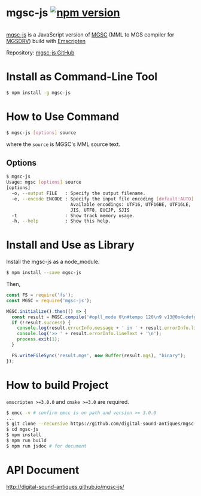 # mgsc-js [![npm version](https://badge.fury.io/js/mgsc-js.svg)](https://badge.fury.io/js/mgsc-js)
<img src="https://nodei.co/npm/mgsc-js.png?downloads=true&stars=true" alt=""/>

[mgsc-js] is a JavaScript version of [MGSC] (MML to MGS compiler for [MGSDRV]) build with [Emscripten]

[mgsc-js]: https://github.com/digital-sound-antiques/mgsc-js
[MGSC]: https://github.com/digital-sound-antiques/mgsc
[MGSDRV]: http://www.gigamix.jp/mgsdrv/
[Emscripten]: https://github.com/kripken/emscripten

Repository: [mgsc-js GitHub](https://github.com/digital-sound-antiques/mgsc-js)

# Install as Command-Line Tool
```sh
$ npm install -g mgsc-js
```

# How to Use Command
```sh
$ mgsc-js [options] source
```
where the `source` is MGSC's MML source text.

## Options
```sh
$ mgsc-js
Usage: mgsc [options] source
[options]
  -o, --output FILE   : Specify the output filename.
  -e, --encode ENCODE : Specify the input file encoding [default:AUTO].
                        Available encodings: UTF16, UTF16BE, UTF16LE, 
                        JIS, UTF8, EUCJP, SJIS
  -t                  : Show track memory usage.
  -h, --help          : Show this help.
```

# Install and Use as Library
Install the mgsc-js as a node_module.

```sh
$ npm install --save mgsc-js
```

Then,

```javascript
const FS = require('fs');
const MGSC = require('mgsc-js');

MGSC.initialize().then(() => {
  const result = MGSC.compile('#opll_mode 0\n#tempo 120\n9 v13@0o4cdefgab>c\n');    
  if (!result.success) {
    console.log(result.errorInfo.message + ' in ' + result.errorInfo.lineNumber);
    console.log('>> ' + result.errorInfo.lineText + '\n');
    process.exit(1);
  }

  FS.writeFileSync('result.mgs', new Buffer(result.mgs), "binary");
});
```

# How to build Project
`emscripten >=3.0.0` and `cmake >=3.0` are required.

```sh
$ emcc -v # confirm emcc is on path and version >= 3.0.0
...
$ git clone --recursive https://github.com/digital-sound-antiques/mgsc-js.git
$ cd mgsc-js
$ npm install
$ npm run build 
$ npm run jsdoc # for document
```

# API Document
http://digital-sound-antiques.github.io/mgsc-js/
